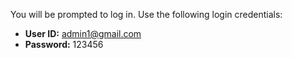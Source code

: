 You will be prompted to log in. Use the following login credentials:
   - **User ID:** admin1@gmail.com
   - **Password:** 123456
